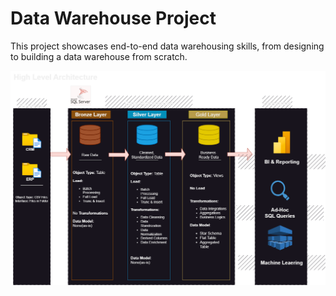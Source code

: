 # Data Warehouse Project
This project showcases end-to-end data warehousing skills, from designing to building a data warehouse from scratch.

![Data Architecture](docs/Data%20Warehouse%20Architecture%20.png)
